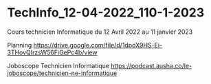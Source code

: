 # TechInfo_12-04-2022_110-1-2023
Cours technicien Informatique du 12 Avril 2022 au 11 janvier 2023


Planning
https://drive.google.com/file/d/1dpoX9HS-Ei-3THovQIrzsW56FiGePc4b/view

Joboscope Technicien Informatique
https://podcast.ausha.co/le-joboscope/technicien-ne-informatique
